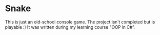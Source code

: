 # Snake
This is just an old-school console game.
The project isn't completed but is playable :)
It was written during my learning course "OOP in C#".
